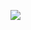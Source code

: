 ![](https://media.githubusercontent.com/media/dyzz/dyzz.github.io/master/images/BossUssuriWarQueen.png)